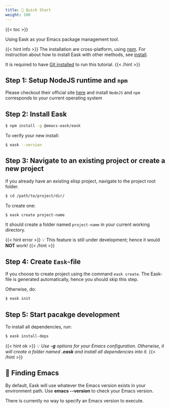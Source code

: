 ```yaml
---
title: 🔰 Quick Start
weight: 100
---
```


{{< toc >}}

Using Eask as your Emacs package management tool.

{{< hint info >}}
The installation are cross-platform, using [npm](https://www.npmjs.com/).
For instruction about how to install Eask with other methods, see [install](https://emacs-eask.github.io/Getting-Started/Install-Eask/).

It is required to have [Git installed](https://git-scm.com/downloads)
to run this tutorial.
{{< /hint >}}

## Step 1: Setup NodeJS runtime and `npm`

Please checkout their official site [here](https://docs.npmjs.com/downloading-and-installing-node-js-and-npm#using-a-node-installer-to-install-nodejs-and-npm)
and install `NodeJS` and `npm` corresponds to your current operating system

## Step 2: Install Eask

```sh
$ npm install -g @emacs-eask/eask
```

To verify your new install:

```sh
$ eask --version
```

## Step 3: Navigate to an existing project or create a new project

If you already have an existing elisp project, navigate to the project root
folder.

```sh
$ cd /path/to/project/dir/
```

To create one:

```sh
$ eask create project-name
```

It should create a folder named `project-name` in your current working directory.

{{< hint error >}}
💡 This feature is still under development; hence it would **NOT** work!
{{< /hint >}}

## Step 4: Create `Eask`-file

If you choose to create project using the command `eask create`. The Eask-file
is generated automatically, hence you should skip this step.

Otherwise, do:

```sh
$ eask init
```

## Step 5: Start pacakge development

To install all dependencies, run:

```sh
$ eask install-deps
```

{{< hint ok >}}
💡 *Use **-g** options for your Emacs configuration. Otherwise, it will create
a folder named **.eask** and install all dependencies into it.*
{{< /hint >}}

## 🔭 Finding Emacs

By default, Eask will use whatever the Emacs version exists in your environment
path. Use **emacs --version** to check your Emacs version.

There is currently no way to specify an Emacs version to execute.
